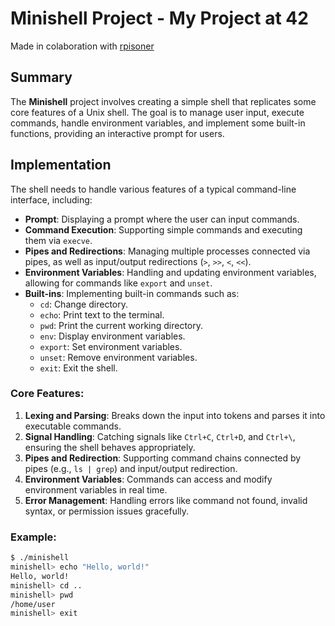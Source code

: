 # Minishell Project - My Project at 42

Made in colaboration with [rpisoner](https://github.com/rpisoner)

## Summary
The **Minishell** project involves creating a simple shell that replicates some core features of a Unix shell. The goal is to manage user input, execute commands, handle environment variables, and implement some built-in functions, providing an interactive prompt for users.

## Implementation
The shell needs to handle various features of a typical command-line interface, including:
- **Prompt**: Displaying a prompt where the user can input commands.
- **Command Execution**: Supporting simple commands and executing them via `execve`.
- **Pipes and Redirections**: Managing multiple processes connected via pipes, as well as input/output redirections (`>`, `>>`, `<`, `<<`).
- **Environment Variables**: Handling and updating environment variables, allowing for commands like `export` and `unset`.
- **Built-ins**: Implementing built-in commands such as:
  - `cd`: Change directory.
  - `echo`: Print text to the terminal.
  - `pwd`: Print the current working directory.
  - `env`: Display environment variables.
  - `export`: Set environment variables.
  - `unset`: Remove environment variables.
  - `exit`: Exit the shell.
  
### Core Features:
1. **Lexing and Parsing**: Breaks down the input into tokens and parses it into executable commands.
2. **Signal Handling**: Catching signals like `Ctrl+C`, `Ctrl+D`, and `Ctrl+\`, ensuring the shell behaves appropriately.
3. **Pipes and Redirection**: Supporting command chains connected by pipes (e.g., `ls | grep`) and input/output redirection.
4. **Environment Variables**: Commands can access and modify environment variables in real time.
5. **Error Management**: Handling errors like command not found, invalid syntax, or permission issues gracefully.

### Example:
```sh
$ ./minishell
minishell> echo "Hello, world!"
Hello, world!
minishell> cd ..
minishell> pwd
/home/user
minishell> exit
